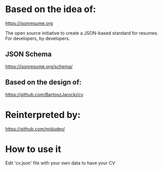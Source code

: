 # Based on the idea of:

https://jsonresume.org

The open source initiative to create a JSON-based standard for resumes. For developers, by developers.

## JSON Schema
https://jsonresume.org/schema/

## Based on the design of:
https://github.com/BartoszJarocki/cv

# Reinterpreted by:
https://github.com/midudev/

# How to use it
Edit 'cv.json' file with your own data to have your CV